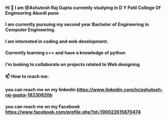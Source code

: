  #### Hi  👋  I am @Ashutosh Raj Gupta currently studying in D Y Patil College Of Engineering Akurdi pune
 #### I am currently pursuing my second  year Bachelor of Engineering in Computer Engineering.
 #### I am interested in coding and web development.
 #### Currently learning c++ and have a knowledge of python
 #### I’m looking to collaborate on projects related to Web designing
 #### 📫 How to reach me:
 #### you can reach me on my linkedin https://www.linkedin.com/in/ashutosh-raj-gupta-18230820b
 #### you can reach me on my Facebook https://www.facebook.com/profile.php?id=100022615870474

<!--
**AshutoshRajGupta/AshutoshRajGupta** is a ✨ _special_ ✨ repository because its `README.md` (this file) appears on your GitHub profile.

Here are some ideas to get you started:

- 🔭 I’m currently working on ...
- 🌱 I’m currently learning ...
- 👯 I’m looking to collaborate on ...
- 🤔 I’m looking for help with ...
- 💬 Ask me about ...
- 📫 How to reach me: ...
- 😄 Pronouns: ...
- ⚡ Fun fact: ...
-->
